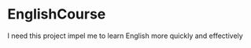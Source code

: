EnglishCourse
=============

I need this project impel me to learn English more quickly and effectively
